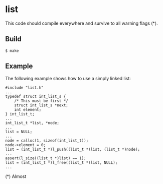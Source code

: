list
====

This code should compile everywhere and survive to all warning flags (*).

## Build ##

	$ make

## Example ##

The following example shows how to use a simply linked list:

	#include "list.h"
	...
	typedef struct int_list_s {
		/* This must be first */
		struct int_list_s *next;
		int element;
	} int_list_t;
	...
	int_list_t *list, *node;
	...
	list = NULL;
	...
	node = calloc(1, sizeof(int_list_t));
	node->element = 0;
	list = (int_list_t *)l_push((list_t *)list, (list_t *)node);
	...
	assert(l_size((list_t *)list) == 1);
	list = (int_list_t *)l_free((list_t *)list, NULL);
	...

(*) Almost
